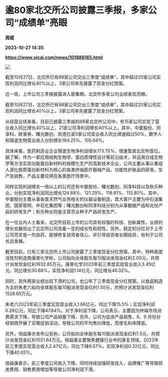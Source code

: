 # 逾80家北交所公司披露三季报，多家公司“成绩单”亮眼
**周斌**

**2023-10-27 14:35**

**https://www.yicai.com/news/101888165.html**

![](https://imgcdn.yicai.com/uppics/slides/2023/10/cb36aca71fff7a5ab708aabf640e7b7f.jpg)

截至10月27日，北交所已有88家公司交出三季度“成绩单”，其中超过20家公司实现利润同比增长40%以上，3家公司率先披露了现金分红预案。

近一周，上市公司三季报披露进入密集期，北交所多家公司业绩表现亮眼。

截至10月27日，北交所已有88家公司交出三季度“成绩单”，其中超过20家公司实现利润同比增长40%以上，3家公司率先披露了现金分红预案。

从经营业绩来看，目前已披露三季报的88家北交所公司中，有15家公司实现了营业收入同比增长40%以上，21家公司净利润增长40%以上。其中，中寰股份、同享科、欧普泰、曙光数创、凯德石英5家公司营业收入同比增速超过50%，数字人和锦波生物营业收入分别增长164.25%、105.64%。

具体来看，医药制造业企业锦波生物净利润增长173.75%，增速暂居北交所首位。据了解，作为一家应用结构生物学、蛋白质理性设计等前沿技术，并运用合成生物学等方法实现功能蛋白新材料的规模化生产的高新技术企业，公司主要从事以重组人源化胶原蛋白新材料为核心的各类终端医疗器械产品、功能性护肤品的研发、生产及销售，产品主要应用在各类医疗场景中。

同样实现利润增长一倍以上的公司还有中寰股份、曙光数创、同享科技以及秋乐种业，分别实现净利润同比增长124.88%、121.29%、119.91%、112.80%。其中，中寰股份主要从事各类天然气业务相关的仪器设备制造，其大客户主要为中石油集团、国家管网、中石化集团等；曙光数创和同享科技分别为从事数据产品和光伏产品的研发生产；秋乐种业则是主营农业种子产品研发生产。

在一位业内人士看来，北交所目前上市的公司具有较强的科技、创新属性，业绩的增长也展现出了北交所公司具备一定的成长性和韧性。另外，稳定的分红对于上市公司而言是一剂良药，能够修复投资者信心，并引导投资者长期投资，有利于公司长远发展。

截至目前，已有三家北交所上市公司披露了三季度现金分红预案。其中，特种表面活性剂制造商康普化学称，公司拟向全体股东每10股派发现金红利2.00元，共预计派发现金红利1832.85万元。康普化学2023年前三季度实现营业收入3.45亿元，同比增长30.68%，实现净利润1.14亿元，同比增长46.32%。

同时，另外两家业绩出现下滑的公司，也公布了三季度现金分红预案。以食品制造为主的朱老六拟向全体股东每10股派发现金红利1.50元，共预计派发现金红利1528.65万元。

朱老六2023年前三季度实现营业收入1.86亿元，同比下降15.5%；实现净利润0.26亿元，同比下降47.64%。对于净利润下降，公司表示，主要因为终端市场消费需求下降，导致公司产品销量下降，另外，公司为促进产品销售，8、9 月份对经销商开展了买赠促销活动，导致公司的平均售价降低，而使毛利率降低。

另外，倍益康亦发布公告称，公司拟向全体股东每10股派发现金红利1.5元，共预计派发现金红利1021.64万元。倍益康主要聚焦健康行业中的康复领域，2023年前三季度实现营业收入2.47亿元，同比下降9.57%，实现净利润0.32亿元，同比下降40.65%。

倍益康表示，前三季度公司收入下降，同时持续加强研发投入，品牌推广等导致研发费用、销售费用增加等导致公司净利润下滑。